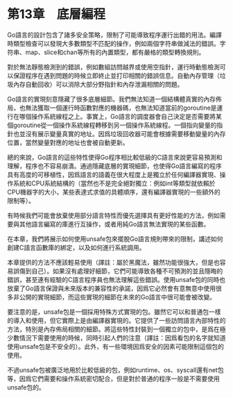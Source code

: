 # 第13章　底層編程

Go語言的設計包含了諸多安全策略，限制了可能導致程序運行出錯的用法。編譯時類型檢查可以發現大多數類型不匹配的操作，例如兩個字符串做減法的錯誤。字符串、map、slice和chan等所有的內置類型，都有嚴格的類型轉換規則。

對於無法靜態檢測到的錯誤，例如數組訪問越界或使用空指針，運行時動態檢測可以保證程序在遇到問題的時候立即終止並打印相關的錯誤信息。自動內存管理（垃圾內存自動回收）可以消除大部分野指針和內存泄漏相關的問題。

Go語言的實現刻意隱藏了很多底層細節。我們無法知道一個結構體真實的內存佈局，也無法獲取一個運行時函數對應的機器碼，也無法知道當前的goroutine是運行在哪個操作系統線程之上。事實上，Go語言的調度器會自己決定是否需要將某個goroutine從一個操作系統線程轉移到另一個操作系統線程。一個指向變量的指針也並沒有展示變量真實的地址。因爲垃圾回收器可能會根據需要移動變量的內存位置，當然變量對應的地址也會被自動更新。

總的來說，Go語言的這些特性使得Go程序相比較低級的C語言來說更容易預測和理解，程序也不容易崩潰。通過隱藏底層的實現細節，也使得Go語言編寫的程序具有高度的可移植性，因爲語言的語義在很大程度上是獨立於任何編譯器實現、操作系統和CPU系統結構的（當然也不是完全絕對獨立：例如int等類型就依賴於CPU機器字的大小，某些表達式求值的具體順序，還有編譯器實現的一些額外的限制等）。

有時候我們可能會放棄使用部分語言特性而優先選擇具有更好性能的方法，例如需要與其他語言編寫的庫進行互操作，或者用純Go語言無法實現的某些函數。

在本章，我們將展示如何使用unsafe包來擺脫Go語言規則帶來的限制，講述如何創建C語言函數庫的綁定，以及如何進行系統調用。

本章提供的方法不應該輕易使用（譯註：屬於黑魔法，雖然功能很強大，但是也容易誤傷到自己）。如果沒有處理好細節，它們可能導致各種不可預測的並且隱晦的錯誤，甚至連有經驗的C語言程序員也無法理解這些錯誤。使用unsafe包的同時也放棄了Go語言保證與未來版本的兼容性的承諾，因爲它必然會有意無意中使用很多非公開的實現細節，而這些實現的細節在未來的Go語言中很可能會被改變。

要注意的是，unsafe包是一個採用特殊方式實現的包。雖然它可以和普通包一樣的導入和使用，但它實際上是由編譯器實現的。它提供了一些訪問語言內部特性的方法，特別是內存佈局相關的細節。將這些特性封裝到一個獨立的包中，是爲在極少數情況下需要使用的時候，同時引起人們的注意（譯註：因爲看包的名字就知道使用unsafe包是不安全的）。此外，有一些環境因爲安全的因素可能限制這個包的使用。

不過unsafe包被廣泛地用於比較低級的包，例如runtime、os、syscall還有net包等，因爲它們需要和操作系統密切配合，但是對於普通的程序一般是不需要使用unsafe包的。
